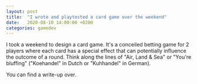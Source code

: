 ```yaml
---
layout: post
title:  "I wrote and playtested a card game over the weekend"
date:   2020-08-10 14:00:00 +0200
categories: gamedev
---
```

I took a weekend to design a card game. It's a conceiled betting game for 2 players where each card has a special effect that can potentially influence the outcome of a round. Think along the lines of "Air, Land & Sea" or "You're bluffing" ("Koehandel" in Dutch or "Kuhhandel" in German). 

You can find a write-up over.